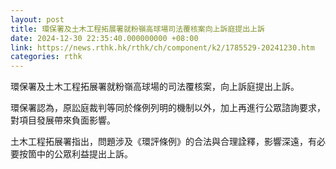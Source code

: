 ```yaml
---
layout: post
title: 環保署及土木工程拓展署就粉嶺高球場司法覆核案向上訴庭提出上訴
date: 2024-12-30 22:35:40.000000000 +08:00
link: https://news.rthk.hk/rthk/ch/component/k2/1785529-20241230.htm
categories: rthk
---
```


環保署及土木工程拓展署就粉嶺高球場的司法覆核案，向上訴庭提出上訴。

環保署認為，原訟庭裁判等同於條例列明的機制以外，加上再進行公眾諮詢要求，對項目發展帶來負面影響。

土木工程拓展署指出，問題涉及《環評條例》的合法與合理詮釋，影響深遠，有必要按箇中的公眾利益提出上訴。

